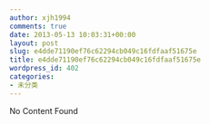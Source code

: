 ```yaml
---
author: xjh1994
comments: true
date: 2013-05-13 10:03:31+00:00
layout: post
slug: e4dde71190ef76c62294cb049c16fdfaaf51675e
title: e4dde71190ef76c62294cb049c16fdfaaf51675e
wordpress_id: 402
categories:
- 未分类
---
```


No Content Found
